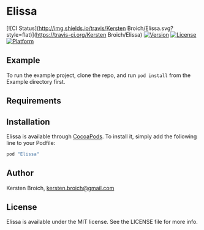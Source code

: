 # Elissa

[![CI Status](http://img.shields.io/travis/Kersten Broich/Elissa.svg?style=flat)](https://travis-ci.org/Kersten Broich/Elissa)
[![Version](https://img.shields.io/cocoapods/v/Elissa.svg?style=flat)](http://cocoapods.org/pods/Elissa)
[![License](https://img.shields.io/cocoapods/l/Elissa.svg?style=flat)](http://cocoapods.org/pods/Elissa)
[![Platform](https://img.shields.io/cocoapods/p/Elissa.svg?style=flat)](http://cocoapods.org/pods/Elissa)

## Example

To run the example project, clone the repo, and run `pod install` from the Example directory first.

## Requirements

## Installation

Elissa is available through [CocoaPods](http://cocoapods.org). To install
it, simply add the following line to your Podfile:

```ruby
pod "Elissa"
```

## Author

Kersten Broich, kersten.broich@gmail.com

## License

Elissa is available under the MIT license. See the LICENSE file for more info.
